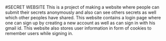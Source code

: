 #SECRET WEBSITE
This is a project of making a website where people can submit their secrets anonymously and also can see others secrets as well which other peoples have shared. This website contains a login page where one can sign up by creating a new account as well as can sign in with his gmail id. This website also stores user information in form of cookies to remember users while signing in.

